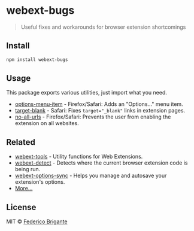 # webext-bugs

> Useful fixes and workarounds for browser extension shortcomings

## Install

```sh
npm install webext-bugs
```

## Usage

This package exports various utilities, just import what you need.

- [options-menu-item](./source/options-menu-item.md) - Firefox/Safari: Adds an "Options…" menu item.
- [target-blank](./source/target-blank.md) - Safari: Fixes `target="_blank"` links in extension pages.
- [no-all-urls](./source/no-all-urls.md) - Firefox/Safari: Prevents the user from enabling the extension on all websites.

## Related

- [webext-tools](https://github.com/fregante/webext-tools) - Utility functions for Web Extensions.
- [webext-detect](https://github.com/fregante/webext-detect) - Detects where the current browser extension code is being run.
- [webext-options-sync](https://github.com/fregante/webext-options-sync) - Helps you manage and autosave your extension's options.
- [More…](https://github.com/fregante/webext-fun)

## License

MIT © [Federico Brigante](https://fregante.com)
